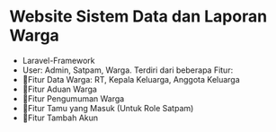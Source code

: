 # Website Sistem Data dan Laporan Warga
- Laravel-Framework	
- User: Admin, Satpam, Warga.
Terdiri dari beberapa Fitur:
- 💎Fitur Data Warga: RT, Kepala Keluarga, Anggota Keluarga
- 💎Fitur Aduan Warga
- 💎Fitur Pengumuman Warga
- 💎Fitur Tamu yang Masuk (Untuk Role Satpam)
- 💎Fitur Tambah Akun


